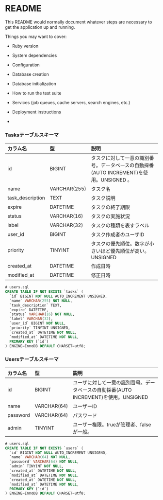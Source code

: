 # README

This README would normally document whatever steps are necessary to get the
application up and running.

Things you may want to cover:

* Ruby version

* System dependencies

* Configuration

* Database creation

* Database initialization

* How to run the test suite

* Services (job queues, cache servers, search engines, etc.)

* Deployment instructions

* 

### Tasksテーブルスキーマ

| カラム名 | 型 | 説明 |
|:--|:--|:--|
| id | BIGINT | タスクに対して一意の識別番号。データベースの自動採番(AUTO INCREMENT)を使用。UNSIGNED 。|
| name | VARCHAR(255) | タスク名 |
| task_description | TEXT | タスク説明 |
| expire | DATETIME | タスクの終了期限 |
| status | VARCHAR(16) | タスクの実施状況 |
| label | VARCHAR(32) | タスクの種類を表すラベル |
| user_id | BIGINT | タスク作成者のユーザID |
| priority | TINYINT | タスクの優先順位。数字が小さいほど優先順位が高い。UNSIGNED |
| created_at | DATETIME | 作成日時 |
| modified_at | DATETIME | 修正日時 |

```sql
# users.sql
CREATE TABLE IF NOT EXISTS `tasks` (
  `id` BIGINT NOT NULL AUTO_INCREMENT UNSIGNED,
  `name` VARCHAR(255) NOT NULL,
  `task_description` TEXT,
  `expire` DATETIME,
  `status` VARCHAR(16) NOT NULL,
  `label` VARCHAR(32),
  `user_id` BIGINT NOT NULL,
  `priority` TINYINT UNSIGNED,
  `created_at` DATETIME NOT NULL,
  `modified_at` DATETIME NOT NULL,
  PRIMARY KEY (`id`)
) ENGINE=InnoDB DEFAULT CHARSET=utf8;
```

### Usersテーブルスキーマ

| カラム名 | 型 | 説明 |
|:--|:--|:--|
| id | BIGINT | ユーザに対して一意の識別番号。データベースの自動採番(AUTO INCREMENT)を使用。UNSIGNED |
| name | VARCHAR(64) | ユーザーID |
| password | VARCHAR(64) | パスワード |
| admin | TINYINT | ユーザー権限。trueが管理者、falseが一般。 |

```sql
# users.sql
CREATE TABLE IF NOT EXISTS `users` (
  `id` BIGINT NOT NULL AUTO_INCREMENT UNSIGEND,
  `name` VARCHAR(64) NOT NULL,
  `password` VARCHAR(64) NOT NULL,
  `admin` TINYINT NOT NULL,
  `created_at` DATETIME NOT NULL,
  `modified_at` DATETIME NOT NULL,
  `created_at` DATETIME NOT NULL,
  `modified_at` DATETIME NOT NULL,
  PRIMARY KEY (`id`)
) ENGINE=InnoDB DEFAULT CHARSET=utf8;
```